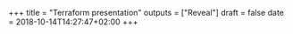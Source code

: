 +++
title = "Terraform presentation"
outputs = ["Reveal"]
draft = false
date = 2018-10-14T14:27:47+02:00
+++
